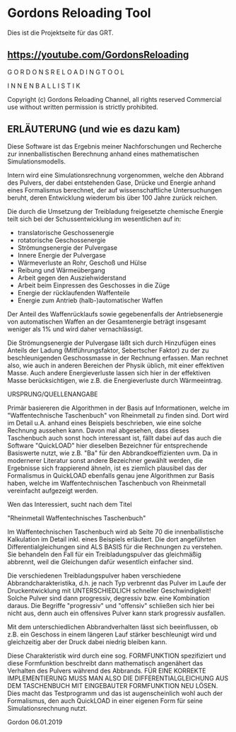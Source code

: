 # Gordons Reloading Tool

Dies ist die Projektseite für das GRT. 

https://youtube.com/GordonsReloading
--------------------------------------------------------------------------------

 G O R D O N S  R E L O A D I N G  T O O L
 
 I N N E N B A L L I S T I K

  Copyright (c) Gordons Reloading Channel, all rights reserved
  Commercial use without written permission is strictly prohibited.

ERLÄUTERUNG (und wie es dazu kam)
--------------------------------------------------------------------------------
Diese Software ist das Ergebnis meiner Nachforschungen und Recherche zur
innenballistischen Berechnung anhand eines mathematischen Simulationsmodells.

Intern wird eine Simulationsrechnung vorgenommen, welche den Abbrand des
Pulvers, der dabei entstehenden Gase, Drücke und Energie anhand eines
Formalismus berechnet, der auf wissenschaftliche Untersuchungen
beruht, deren Entwicklung wiederum bis über 100 Jahre zurück reichen.

Die durch die Umsetzung der Treibladung freigesetzte chemische
Energie teilt sich bei der Schussentwicklung im wesentlichen auf in:

 - translatorische Geschossenergie
 - rotatorische Geschossenergie
 - Strömungsenergie der Pulvergase
 - Innere Energie der Pulvergase
 - Wärmeverluste an Rohr, Geschoß und Hülse
 - Reibung und Wärmeübergang
 - Arbeit gegen den Ausziehwiderstand
 - Arbeit beim Einpressen des Geschosses in die Züge
 - Energie der rücklaufenden Waffenteile
 - Energie zum Antrieb (halb-)automatischer Waffen

Der Anteil des Waffenrücklaufs sowie gegebenenfalls der Antriebsenergie von
automatischen Waffen an der Gesamtenergie beträgt insgesamt weniger als 1%
und wird daher vernachlässigt.

Die Strömungsenergie der Pulvergase läßt sich durch Hinzufügen eines
Anteils der Ladung (Mitführungsfaktor, Sebertscher Faktor) zu der zu
beschleunigenden Geschossmasse in der Rechnung erfassen. Man rechnet also,
wie auch in anderen Bereichen der Physik üblich, mit einer effektiven Masse.
Auch andere Energieverluste lassen sich hier in der effektiven Masse
berücksichtigen, wie z.B. die Energieverluste durch Wärmeeintrag.

URSPRUNG/QUELLENANGABE

Primär basiereren die Algorithmen in der Basis auf Informationen, welche
im "Waffentechnische Taschenbuch" von Rheinmetall zu finden sind.
Dort wird im Detail u.A. anhand eines Beispiels beschrieben, wie eine solche
Rechnung aussehen kann. Davon mal abgesehen, dass dieses Taschenbuch auch
sonst hoch interessant ist, fällt dabei auf das auch die Software "QuickLOAD"
hier dieselben Bezeichner für entsprechende Basiswerte nutzt, wie z.B. "Ba" für
den Abbrandkoeffizienten uvm. Da in modernerer Literatur sonst andere Bezeichner
gewählt werden, die Ergebnisse sich frappierend ähneln, ist es ziemlich
plausibel das der Formalismus in QuickLOAD ebenfalls genau jene Algorithmen
zur Basis haben, welche im Waffentechnischen Taschenbuch von Rheinmetall
vereinfacht aufgezeigt werden.

Wen das Interessiert, sucht nach dem Titel

"Rheinmetall Waffentechnisches Taschenbuch"

Im Waffentechnischen Taschenbuch wird ab Seite 70 die innenballistische
Kalkulation im Detail inkl. eines Beispiels erläutert. Die dort angeführten
Differentialgleichungen sind ALS BASIS für die Rechnungen zu verstehen.
Sie behandeln den Fall für ein Treibladungspulver das gleichmäßig abbrennt,
weil die Gleichungen dafür wesentlich einfacher sind.

Die verschiedenen Treibladungspulver haben verschiedene Abbrandcharakteristika,
d.h. je nach Typ verbrennt das Pulver im Laufe der Druckentwicklung mit
UNTERSCHIEDLICH schneller Geschwindigkeit! Solche Pulver sind dann progressiv,
degressiv bzw. eine Kombination daraus. Die Begriffe "progressiv" und "offensiv"
schließen sich hier bei nicht aus, denn auch ein offensives Pulver kann
stark progressiv ausfallen.

Mit dem unterschiedlichen Abbrandverhalten lässt sich beeinflussen, ob z.B.
ein Geschoss in einem längeren Lauf stärker beschleunigt wird und gleichzeitig
aber der Druck dabei niedrig bleiben kann.

Diese Charakteristik wird durch eine sog. FORMFUNKTION spezifiziert und diese
Formfunktion beschreibt dann mathematisch angenähert das Verhalten des
Pulvers während des Abbrands. FÜR EINE KORREKTE IMPLEMENTIERUNG MUSS MAN
ALSO DIE DIFFERENTIALGLEICHUNG AUS DEM TASCHENBUCH MIT EINGEBAUTER FORMFUNKTION
NEU LÖSEN. Dies macht das Testprogramm und das ist augenscheinlich wohl auch
der Formalismus, den auch QuickLOAD in einer eigenen Form für seine
Simulationsrechnung nutzt.

Gordon
06.01.2019
